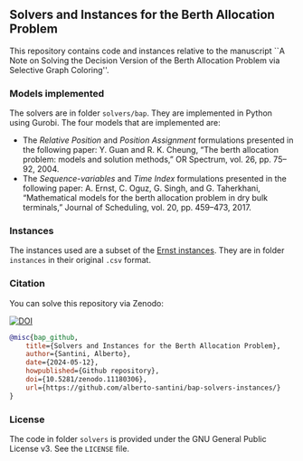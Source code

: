 ## Solvers and Instances for the Berth Allocation Problem

This repository contains code and instances relative to the manuscript ``A Note on Solving the Decision Version of the Berth Allocation Problem via Selective Graph Coloring''.

### Models implemented

The solvers are in folder `solvers/bap`.
They are implemented in Python using Gurobi.
The four models that are implemented are:

* The *Relative Position* and *Position Assignment* formulations presented in the following paper: Y. Guan and R. K. Cheung, “The berth allocation problem: models and
solution methods,” OR Spectrum, vol. 26, pp. 75–92, 2004.
* The *Sequence-variables* and *Time Index* formulations presented in the following paper: A. Ernst, C. Oguz, G. Singh, and G. Taherkhani, “Mathematical models
for the berth allocation problem in dry bulk terminals,” Journal of Scheduling, vol. 20, pp. 459–473, 2017.

### Instances

The instances used are a subset of the [Ernst instances](https://andreas-ernst.github.io/Mathprog-ORlib/info/readmeBAP.html).
They are in folder `instances` in their original `.csv` format.

### Citation

You can solve this repository via Zenodo:

[![DOI](https://zenodo.org/badge/DOI/10.5281/zenodo.11180306.svg)](https://doi.org/10.5281/zenodo.11180306)

```bib
@misc{bap_github,
    title={Solvers and Instances for the Berth Allocation Problem},
    author={Santini, Alberto},
    date={2024-05-12},
    howpublished={Github repository},
    doi={10.5281/zenodo.11180306},
    url={https://github.com/alberto-santini/bap-solvers-instances/}
}
```

### License

The code in folder `solvers` is provided under the GNU General Public License v3.
See the `LICENSE` file.
